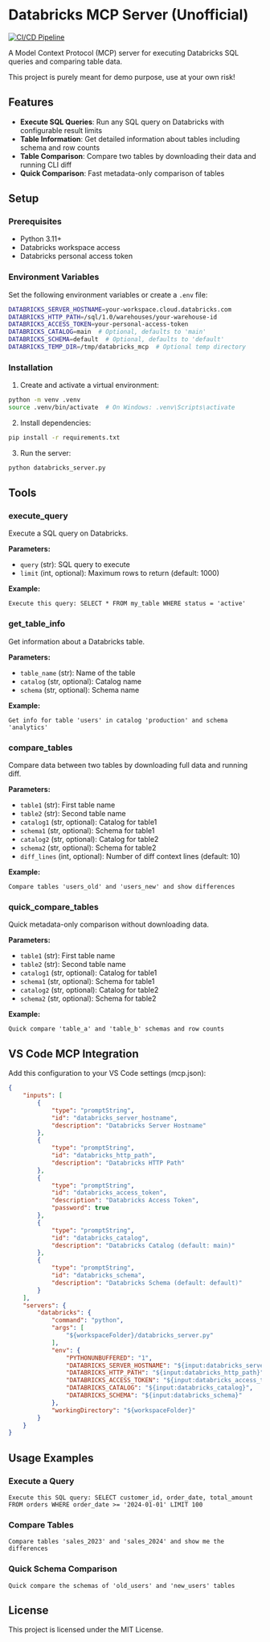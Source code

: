 # Databricks MCP Server (Unofficial)

[![CI/CD Pipeline](https://github.com/aymenfurter/bricks-use/actions/workflows/ci.yml/badge.svg)](https://github.com/aymenfurter/bricks-use/actions/workflows/ci.yml)

A Model Context Protocol (MCP) server for executing Databricks SQL queries and comparing table data.

This project is purely meant for demo purpose, use at your own risk!

## Features

- **Execute SQL Queries**: Run any SQL query on Databricks with configurable result limits
- **Table Information**: Get detailed information about tables including schema and row counts
- **Table Comparison**: Compare two tables by downloading their data and running CLI diff
- **Quick Comparison**: Fast metadata-only comparison of tables

## Setup

### Prerequisites
- Python 3.11+
- Databricks workspace access
- Databricks personal access token

### Environment Variables

Set the following environment variables or create a `.env` file:

```bash
DATABRICKS_SERVER_HOSTNAME=your-workspace.cloud.databricks.com
DATABRICKS_HTTP_PATH=/sql/1.0/warehouses/your-warehouse-id
DATABRICKS_ACCESS_TOKEN=your-personal-access-token
DATABRICKS_CATALOG=main  # Optional, defaults to 'main'
DATABRICKS_SCHEMA=default  # Optional, defaults to 'default'
DATABRICKS_TEMP_DIR=/tmp/databricks_mcp  # Optional temp directory
```

### Installation

1. Create and activate a virtual environment:
```bash
python -m venv .venv
source .venv/bin/activate  # On Windows: .venv\Scripts\activate
```

2. Install dependencies:
```bash
pip install -r requirements.txt
```

3. Run the server:
```bash
python databricks_server.py
```

## Tools

### execute_query
Execute a SQL query on Databricks.

**Parameters:**
- `query` (str): SQL query to execute
- `limit` (int, optional): Maximum rows to return (default: 1000)

**Example:**
```
Execute this query: SELECT * FROM my_table WHERE status = 'active'
```

### get_table_info
Get information about a Databricks table.

**Parameters:**
- `table_name` (str): Name of the table
- `catalog` (str, optional): Catalog name
- `schema` (str, optional): Schema name

**Example:**
```
Get info for table 'users' in catalog 'production' and schema 'analytics'
```

### compare_tables
Compare data between two tables by downloading full data and running diff.

**Parameters:**
- `table1` (str): First table name
- `table2` (str): Second table name
- `catalog1` (str, optional): Catalog for table1
- `schema1` (str, optional): Schema for table1
- `catalog2` (str, optional): Catalog for table2
- `schema2` (str, optional): Schema for table2
- `diff_lines` (int, optional): Number of diff context lines (default: 10)

**Example:**
```
Compare tables 'users_old' and 'users_new' and show differences
```

### quick_compare_tables
Quick metadata-only comparison without downloading data.

**Parameters:**
- `table1` (str): First table name
- `table2` (str): Second table name
- `catalog1` (str, optional): Catalog for table1
- `schema1` (str, optional): Schema for table1
- `catalog2` (str, optional): Catalog for table2
- `schema2` (str, optional): Schema for table2

**Example:**
```
Quick compare 'table_a' and 'table_b' schemas and row counts
```

## VS Code MCP Integration

Add this configuration to your VS Code settings (mcp.json):

```json
{
    "inputs": [
        {
            "type": "promptString",
            "id": "databricks_server_hostname",
            "description": "Databricks Server Hostname"
        },
        {
            "type": "promptString",
            "id": "databricks_http_path",
            "description": "Databricks HTTP Path"
        },
        {
            "type": "promptString",
            "id": "databricks_access_token",
            "description": "Databricks Access Token",
            "password": true
        },
        {
            "type": "promptString",
            "id": "databricks_catalog",
            "description": "Databricks Catalog (default: main)"
        },
        {
            "type": "promptString",
            "id": "databricks_schema",
            "description": "Databricks Schema (default: default)"
        }
    ],
    "servers": {
        "databricks": {
            "command": "python",
            "args": [
                "${workspaceFolder}/databricks_server.py"
            ],
            "env": {
                "PYTHONUNBUFFERED": "1",
                "DATABRICKS_SERVER_HOSTNAME": "${input:databricks_server_hostname}",
                "DATABRICKS_HTTP_PATH": "${input:databricks_http_path}",
                "DATABRICKS_ACCESS_TOKEN": "${input:databricks_access_token}",
                "DATABRICKS_CATALOG": "${input:databricks_catalog}",
                "DATABRICKS_SCHEMA": "${input:databricks_schema}"
            },
            "workingDirectory": "${workspaceFolder}"
        }
    }
}
```

## Usage Examples

### Execute a Query
```
Execute this SQL query: SELECT customer_id, order_date, total_amount FROM orders WHERE order_date >= '2024-01-01' LIMIT 100
```

### Compare Tables
```
Compare tables 'sales_2023' and 'sales_2024' and show me the differences
```

### Quick Schema Comparison
```
Quick compare the schemas of 'old_users' and 'new_users' tables
```

## License

This project is licensed under the MIT License.
